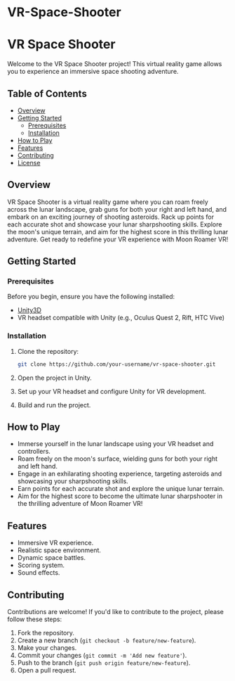 # VR-Space-Shooter
 

<!-- ```markdown -->
# VR Space Shooter

Welcome to the VR Space Shooter project! This virtual reality game allows you to experience an immersive space shooting adventure.

## Table of Contents
- [Overview](#overview)
- [Getting Started](#getting-started)
  - [Prerequisites](#prerequisites)
  - [Installation](#installation)
- [How to Play](#how-to-play)
- [Features](#features)
- [Contributing](#contributing)
- [License](#license)

## Overview

VR Space Shooter is a virtual reality game where you can roam freely across the lunar landscape, grab guns for both your right and left hand, and embark on an exciting journey of shooting asteroids. Rack up points for each accurate shot and showcase your lunar sharpshooting skills. Explore the moon's unique terrain, and aim for the highest score in this thrilling lunar adventure. Get ready to redefine your VR experience with Moon Roamer VR!
## Getting Started

### Prerequisites

Before you begin, ensure you have the following installed:

- [Unity3D](https://unity.com/)
- VR headset compatible with Unity (e.g., Oculus Quest 2, Rift, HTC Vive)

### Installation

1. Clone the repository:
   ```bash
   git clone https://github.com/your-username/vr-space-shooter.git
   ```

2. Open the project in Unity.

3. Set up your VR headset and configure Unity for VR development.

4. Build and run the project.


## How to Play

- Immerse yourself in the lunar landscape using your VR headset and controllers.
- Roam freely on the moon's surface, wielding guns for both your right and left hand.
- Engage in an exhilarating shooting experience, targeting asteroids and showcasing your sharpshooting skills.
- Earn points for each accurate shot and explore the unique lunar terrain.
- Aim for the highest score to become the ultimate lunar sharpshooter in the thrilling adventure of Moon Roamer VR!

## Features

- Immersive VR experience.
- Realistic space environment.
- Dynamic space battles.
- Scoring system.
- Sound effects.

## Contributing

Contributions are welcome! If you'd like to contribute to the project, please follow these steps:

1. Fork the repository.
2. Create a new branch (`git checkout -b feature/new-feature`).
3. Make your changes.
4. Commit your changes (`git commit -m 'Add new feature'`).
5. Push to the branch (`git push origin feature/new-feature`).
6. Open a pull request.

